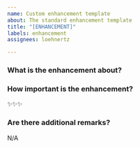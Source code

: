 ```yaml
---
name: Custom enhancement template
about: The standard enhancement template
title: "[ENHANCEMENT]"
labels: enhancement
assignees: loehnertz

---
```


### What is the enhancement about?

### How important is the enhancement?
✨✨✨

### Are there additional remarks?
N/A
